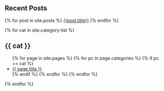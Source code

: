 ## Recent Posts
{% for post in site.posts %}
[{{post.title}}]({{post.url}})
{% endfor %}

{% for cat in site.category-list %}
## {{ cat }}
<ul>
  {% for page in site.pages %}
    {% for pc in page.categories %}
      {% if pc == cat %}
        <li><a href="{{ page.url }}">{{ page.title }}</a></li>
      {% endif %}
    {% endfor %}
  {% endfor %}
</ul>
{% endfor %}